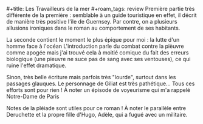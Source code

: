 #+title: Les Travailleurs de la mer
#+roam_tags: review
Première partie très différente de la première : semblable à un guide touristique
en effet, il décrit de manière très positive l'ile de Guernsey. Par contre, on a plusieurs allusions ironiques dans le roman au comportement de ses habitants.

La seconde contient le moment le plus épique pour moi : la lutte d'un homme face à l'océan
L'introduction parle du combat contre la pièuvre comme apogée mais j'ai trouvé cela à moitié comique du fait des erreurs biologique (une pieuvre ne suce pas de sang avec ses ventouses), ce qui ruine l'effet dramatique.

Sinon, très belle écriture mais parfois très "lourde", surtout dans les passages glauques.
Le personnage de Giliat est très pathétique... Tous ces efforts sont pour rien !
À noter un épisode de voyeurisme qui m'a rappelé Notre-Dame de Paris

Notes de la pléiade sont utiles pour ce roman !
À noter le parallèle entre Deruchette et la propre fille d'Hugo, Adèle, qui a fugué avec un militaire.
